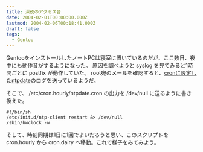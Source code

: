 ```yaml
---
title: 深夜のアクセス音
date: 2004-02-01T00:00:00.000Z
lastmod: 2004-02-06T00:18:41.000Z
draft: false
tags:
  - Gentoo
---
```


GentooをインストールしたノートPCは寝室に置いているのだが、ここ数日、夜中にも動作音がするようになった。 原因を調べようと syslog を見てみると1時間ごとに postfix が動作していた。 root宛のメールを確認すると、[cronに設定したntpdate](/posts/20040124/p03)のログを送っているようだ。

そこで、 /etc/cron.hourly/ntpdate.cron の出力を /dev/null に送るように書き換えた。

```
#!/bin/sh
/etc/init.d/ntp-client restart &> /dev/null
/sbin/hwclock -w
```

そして、時刻同期は1日に1回でよいだろうと思い、このスクリプトをcron.hourly から cron.dairy へ移動。これで様子をみてみよう。
